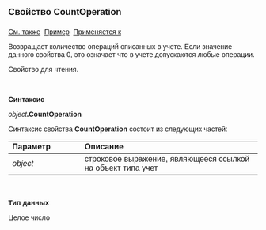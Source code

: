 ﻿<html>
<head>
<title>Учет\CountOperation</title>
</head>

<body>

<p><font face="Arial"><font size="4"><strong>Свойство CountOperation</strong><br>
<br>
</font><a href="../AsAccounting.html">См. также</a>&nbsp; <a
href="../../Examples/E_AsAccounting.html">Пример</a>&nbsp; <a
href="../AsAccounting.html">Применяется к</a></font></p>

<p><font face="Arial">Возвращает количество операций описанных в 
учете. Если значение данного свойства 0, это означает что в учете допускаются 
любые операции.</font></p>

<p><font face="Arial">Свойство для чтения.</font></p>

<p class="label">&nbsp;</p>

<p class="label"><font face="Arial"><b>Синтаксис</b></font></p>

<p><font face="Arial"><em>object</em><strong>.CountOperation</strong></font></p>

<p><font face="Arial">Синтаксис свойства <strong>CountOperation</strong>
состоит из следующих частей:</font></p>

<table border="1" cellPadding="5" cols="2" frame="below" rules="rows">
<TBODY>
  <tr vAlign="top">
    <td class="label" width="29%"><font face="Arial"><b>Параметр</b></font></td>
    <td class="label" width="71%"><font face="Arial"><strong>Описание</strong></font></td>
  </tr>
  <tr>
    <td width="29%"><font face="Arial"><em>object</em></font></td>
    <td width="71%"><font face="Arial">строковое выражение, являющееся 
	ссылкой на объект типа учет</font></td>
  </tr>
</TBODY>
</table>

<p class="label">&nbsp;</p>

<p class="label"><font face="Arial"><b>Тип данных </b></font></p>

<p><font face="Arial">Целое число</font></p>
</body>
</html>
